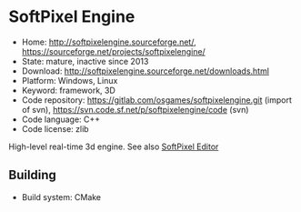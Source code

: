 # SoftPixel Engine

- Home: http://softpixelengine.sourceforge.net/, https://sourceforge.net/projects/softpixelengine/
- State: mature, inactive since 2013
- Download: http://softpixelengine.sourceforge.net/downloads.html
- Platform: Windows, Linux
- Keyword: framework, 3D
- Code repository: https://gitlab.com/osgames/softpixelengine.git (import of svn), https://svn.code.sf.net/p/softpixelengine/code (svn)
- Code language: C++
- Code license: zlib

High-level real-time 3d engine.
See also [SoftPixel Editor](https://sourceforge.net/projects/softpixeleditor/)

## Building

- Build system: CMake
